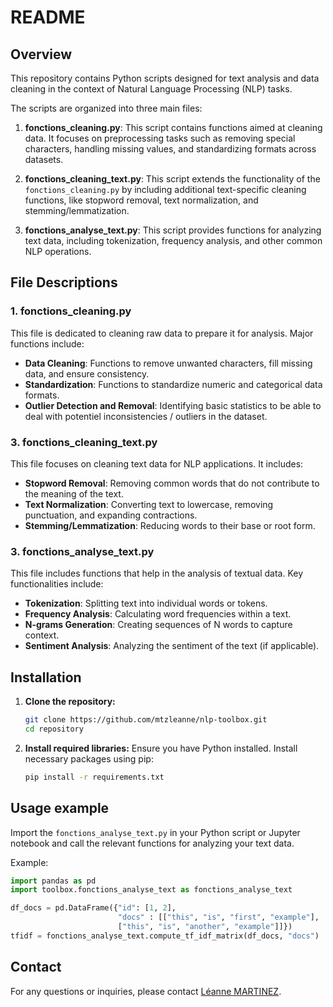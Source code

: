 # README

## Overview

This repository contains Python scripts designed for text analysis and data cleaning in the context of Natural Language Processing (NLP) tasks. 

The scripts are organized into three main files:

1. **fonctions_cleaning.py**: This script contains functions aimed at cleaning data. It focuses on preprocessing tasks such as removing special characters, handling missing values, and standardizing formats across datasets.

2. **fonctions_cleaning_text.py**: This script extends the functionality of the `fonctions_cleaning.py` by including additional text-specific cleaning functions, like stopword removal, text normalization, and stemming/lemmatization.

3. **fonctions_analyse_text.py**: This script provides functions for analyzing text data, including tokenization, frequency analysis, and other common NLP operations.

## File Descriptions

### 1. fonctions_cleaning.py

This file is dedicated to cleaning raw data to prepare it for analysis. Major functions include:

- **Data Cleaning**: Functions to remove unwanted characters, fill missing data, and ensure consistency.
- **Standardization**: Functions to standardize numeric and categorical data formats.
- **Outlier Detection and Removal**: Identifying basic statistics to be able to deal with potentiel inconsistencies / outliers in the dataset.

### 3. fonctions_cleaning_text.py

This file focuses on cleaning text data for NLP applications. It includes:

- **Stopword Removal**: Removing common words that do not contribute to the meaning of the text.
- **Text Normalization**: Converting text to lowercase, removing punctuation, and expanding contractions.
- **Stemming/Lemmatization**: Reducing words to their base or root form.

### 3. fonctions_analyse_text.py

This file includes functions that help in the analysis of textual data. Key functionalities include:

- **Tokenization**: Splitting text into individual words or tokens.
- **Frequency Analysis**: Calculating word frequencies within a text.
- **N-grams Generation**: Creating sequences of N words to capture context.
- **Sentiment Analysis**: Analyzing the sentiment of the text (if applicable).

## Installation

1. **Clone the repository:**
   ```bash
   git clone https://github.com/mtzleanne/nlp-toolbox.git
   cd repository
   ```

2. **Install required libraries:**
   Ensure you have Python installed. Install necessary packages using pip:
   ```bash
   pip install -r requirements.txt
   ```

## Usage example

   Import the `fonctions_analyse_text.py` in your Python script or Jupyter notebook and call the relevant functions for analyzing your text data.

   Example:
   ```python
   import pandas as pd
   import toolbox.fonctions_analyse_text as fonctions_analyse_text

   df_docs = pd.DataFrame({"id": [1, 2],
                           "docs" : [["this", "is", "first", "example"], 
                           ["this", "is", "another", "example"]]})
   tfidf = fonctions_analyse_text.compute_tf_idf_matrix(df_docs, "docs")
   ```

## Contact

For any questions or inquiries, please contact [Léanne MARTINEZ](mailto:martinez.leanne.thiers@gmail.com).